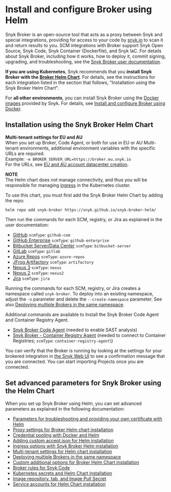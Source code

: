 # Install and configure Broker using Helm

Snyk Broker is an open-source tool that acts as a proxy between Snyk and special integrations, providing for access to your code by [snyk.io](http://snyk.io/) to scan it and return results to you. SCM integrations with Broker support Snyk Open Source, Snyk Code, Snyk Container (Dockerfile), and Snyk IaC. For details about Snyk Broker, including how it works, how to deploy it, commit signing, upgrading, and troubleshooting, see the [Snyk Broker user documentation](https://docs.snyk.io/snyk-admin/snyk-broker).

**If you are using Kubernetes**, Snyk recommends that you **install Snyk Broker with the** [**Broker Helm Chart**](https://github.com/snyk/snyk-broker-helm). For details, see the instructions for each integration listed in the section that follows, "Installation using the Snyk Broker Helm Chart".

For **all other environments**, you can install Snyk Broker using the [Docker images](https://github.com/snyk/broker) provided by Snyk. For details, see [Install and configure Broker using Docker](https://docs.snyk.io/snyk-admin/snyk-broker/install-and-configure-snyk-broker/install-and-configure-broker-using-docker).

## Installation using the Snyk Broker Helm Chart

**Multi-tenant settings for EU and AU**\
When you set up Broker, Code Agent, or both for use in EU or AU Multi-tenant environments, additional environment variables with the specific URLs are required.\
Example: `-e BROKER_SERVER_URL=https://broker.eu.snyk.io`\
For the URLs, see [EU and AU account datacenter creation](https://docs.snyk.io/snyk-processes/data-residency-at-snyk#eu-and-au-datacenter-account-creation).

**NOTE**\
The Helm chart does not manage connectivity, and thus you will be responsible for managing [ingress](https://docs.snyk.io/snyk-admin/snyk-broker/install-and-configure-broker-using-helm/advanced-setup-for-helm-chart-installation/ingress-options-with-snyk-broker-helm-installation) in the Kubernetes cluster.

To use this chart, you must first add the Snyk Broker Helm Chart by adding the repo:

`helm repo add snyk-broker https://snyk.github.io/snyk-broker-helm/`

Then run the commands for each SCM, registry, or Jira as explained in the user documentation:

* [GitHub](https://docs.snyk.io/snyk-admin/snyk-broker/install-and-configure-snyk-broker/githhub.com-install-and-configure-using-helm) `scmType`: `github-com`
* [GitHub Enterprise](https://docs.snyk.io/snyk-admin/snyk-broker/install-and-configure-snyk-broker/github-enterprise-install-and-configure-using-helm) `scmType`: `github-enterprise`
* [Bitbucket Server/Data Center](https://docs.snyk.io/snyk-admin/snyk-broker/install-and-configure-snyk-broker/bitbucket-server-data-center-install-and-configure-using-helm) `scmType`: `bitbucket-server`
* [GitLab](https://docs.snyk.io/snyk-admin/snyk-broker/install-and-configure-snyk-broker/gitlab-install-and-configure-using-helm) `scmType`: `gitlab`
* [Azure Repos](https://docs.snyk.io/snyk-admin/snyk-broker/install-and-configure-snyk-broker/azure-repos-install-and-configure-and-configure-using-helm) `scmType`: `azure-repos`
* [JFrog Artifactory](https://docs.snyk.io/snyk-admin/snyk-broker/install-and-configure-snyk-broker/artifactory-repository-install-and-configure-using-helm) `scmType`: `artifactory`
* [Nexus 3](https://docs.snyk.io/snyk-admin/snyk-broker/install-and-configure-snyk-broker/nexus-repository-install-and-configure-using-helm) `scmType`: `nexus`
* [Nexus 2](https://docs.snyk.io/snyk-admin/snyk-broker/install-and-configure-snyk-broker/nexus-repository-install-and-configure-using-helm) `scmType`: `nexus2`
* [Jira](https://docs.snyk.io/snyk-admin/snyk-broker/install-and-configure-snyk-broker/jira-install-and-configure-using-helm) `scmType`: `jira`

Running the commands for each SCM, registry, or Jira creates a namespace called `snyk-broker`. To deploy into an existing namespace, adjust the `-n` parameter and delete the `--create-namespace` parameter. See also [Deploying multiple Brokers in the same namespace](https://docs.snyk.io/snyk-admin/snyk-broker/install-and-configure-snyk-broker/advanced-setup-for-helm-chart-installation/deploying-multiple-brokers-in-the-same-namespace).

Additional commands are available to Install the Snyk Broker Code Agent and Container Registry Agent.

* [Snyk Broker Code Agent](https://docs.snyk.io/snyk-admin/snyk-broker/snyk-broker-code-agent/install-broker-for-code-agent-using-helm) (needed to enable SAST analysis)
* [Snyk Broker - Container Registry Agent](https://docs.snyk.io/snyk-admin/snyk-broker/snyk-broker-container-registry-agent/install-broker-for-container-registry-agent-using-helm) (needed to connect to Container Registries; `scmType`: `container-registry-agent`\\)

You can verify that the Broker is running by looking at the settings for your brokered integration in [the Snyk Web UI](https://app.snyk.io) to see a confirmation message that you are connected. You can start importing Projects once you are connected.

## Set advanced parameters for Snyk Broker using the Helm Chart

When you set up Snyk Broker using Helm, you can set advanced parameters as explained in the following documentation:

* [Parameters for troubleshooting and providing your own certificate with Helm](https://docs.snyk.io/snyk-admin/snyk-broker/install-and-configure-broker-using-helm/advanced-setup-for-helm-chart-installation/parameters-for-troubleshooting-and-providing-your-own-certificate-with-helm)
* [Proxy settings for Broker Helm chart installation](https://docs.snyk.io/snyk-admin/snyk-broker/install-and-configure-broker-using-helm/advanced-setup-for-helm-chart-installation/proxy-settings-for-broker-helm-chart-installation)
* [Credential pooling with Docker and Helm](https://docs.snyk.io/snyk-admin/snyk-broker/install-and-configure-broker-using-docker/advanced-configuration-for-snyk-broker-docker-installation/credential-pooling-with-docker-and-helm)
* [Adding custom accept.json for Helm installation](https://docs.snyk.io/snyk-admin/snyk-broker/install-and-configure-broker-using-helm/advanced-setup-for-helm-chart-installation/adding-custom-accept.json-for-helm-installation)
* [Ingress options with Snyk Broker Helm installation](https://docs.snyk.io/snyk-admin/snyk-broker/install-and-configure-broker-using-helm/advanced-setup-for-helm-chart-installation/ingress-options-with-snyk-broker-helm-installation)
* [Multi-tenant settings for Helm chart installation](https://docs.snyk.io/snyk-admin/snyk-broker/install-and-configure-broker-using-helm/advanced-setup-for-helm-chart-installation/multi-tenant-settings-for-helm-chart-installation)
* [Deploying multiple Brokers in the same namespace](https://docs.snyk.io/snyk-admin/snyk-broker/install-and-configure-broker-using-helm/advanced-setup-for-helm-chart-installation/deploying-multiple-brokers-in-the-same-namespace)
* [Custom additional options for Broker Helm Chart installation](https://docs.snyk.io/snyk-admin/snyk-broker/install-and-configure-broker-using-helm/advanced-setup-for-helm-chart-installation/custom-additional-options-for-broker-helm-chart-installation)
* [Broker rules for Snyk Code](https://docs.snyk.io/snyk-admin/snyk-broker/install-and-configure-broker-using-helm/advanced-setup-for-helm-chart-installation/broker-rules-for-snyk-code)
* [Kubernetes secrets and Helm Chart installation](https://docs.snyk.io/snyk-admin/snyk-broker/install-and-configure-snyk-broker/advanced-setup-for-helm-chart-installation/kubernetes-secrets-and-helm-chart-installation)
* [Image repository, tab, and Image Pull Secret](https://docs.snyk.io/snyk-admin/snyk-broker/install-and-configure-snyk-broker/advanced-setup-for-helm-chart-installation/image-repository-tab-and-image-pull-secret)
* [Service accounts for Helm Chart installation](https://docs.snyk.io/snyk-admin/snyk-broker/install-and-configure-snyk-broker/advanced-setup-for-helm-chart-installation/service-accounts-for-helm-chart-installation)

